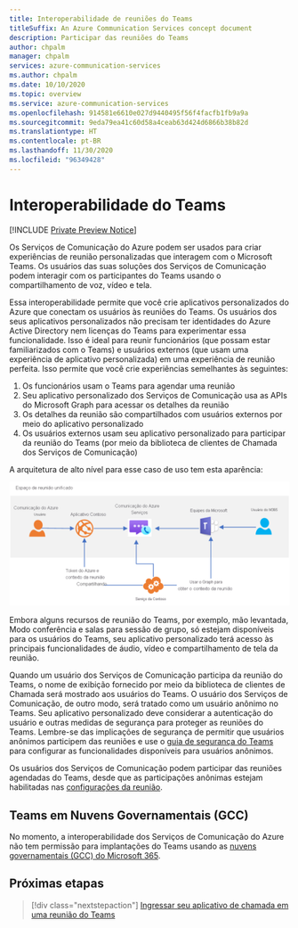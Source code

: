 ```yaml
---
title: Interoperabilidade de reuniões do Teams
titleSuffix: An Azure Communication Services concept document
description: Participar das reuniões do Teams
author: chpalm
manager: chpalm
services: azure-communication-services
ms.author: chpalm
ms.date: 10/10/2020
ms.topic: overview
ms.service: azure-communication-services
ms.openlocfilehash: 914581e6610e027d9440495f56f4facfb1fb9a9a
ms.sourcegitcommit: 9eda79ea41c60d58a4ceab63d424d6866b38b82d
ms.translationtype: HT
ms.contentlocale: pt-BR
ms.lasthandoff: 11/30/2020
ms.locfileid: "96349428"
---
```

# <a name="teams-interoperability"></a>Interoperabilidade do Teams

[!INCLUDE [Private Preview Notice](../../includes/private-preview-include.md)]

Os Serviços de Comunicação do Azure podem ser usados para criar experiências de reunião personalizadas que interagem com o Microsoft Teams. Os usuários das suas soluções dos Serviços de Comunicação podem interagir com os participantes do Teams usando o compartilhamento de voz, vídeo e tela.

Essa interoperabilidade permite que você crie aplicativos personalizados do Azure que conectam os usuários às reuniões do Teams. Os usuários dos seus aplicativos personalizados não precisam ter identidades do Azure Active Directory nem licenças do Teams para experimentar essa funcionalidade. Isso é ideal para reunir funcionários (que possam estar familiarizados com o Teams) e usuários externos (que usam uma experiência de aplicativo personalizada) em uma experiência de reunião perfeita. Isso permite que você crie experiências semelhantes às seguintes:

1. Os funcionários usam o Teams para agendar uma reunião
2. Seu aplicativo personalizado dos Serviços de Comunicação usa as APIs do Microsoft Graph para acessar os detalhes da reunião
3. Os detalhes da reunião são compartilhados com usuários externos por meio do aplicativo personalizado
4. Os usuários externos usam seu aplicativo personalizado para participar da reunião do Teams (por meio da biblioteca de clientes de Chamada dos Serviços de Comunicação)

A arquitetura de alto nível para esse caso de uso tem esta aparência: 

![Arquitetura para interoperabilidade com o Teams](..//media/call-flows/teams-interop.png)

Embora alguns recursos de reunião do Teams, por exemplo, mão levantada, Modo conferência e salas para sessão de grupo, só estejam disponíveis para os usuários do Teams, seu aplicativo personalizado terá acesso às principais funcionalidades de áudio, vídeo e compartilhamento de tela da reunião.

Quando um usuário dos Serviços de Comunicação participa da reunião do Teams, o nome de exibição fornecido por meio da biblioteca de clientes de Chamada será mostrado aos usuários do Teams. O usuário dos Serviços de Comunicação, de outro modo, será tratado como um usuário anônimo no Teams. Seu aplicativo personalizado deve considerar a autenticação do usuário e outras medidas de segurança para proteger as reuniões do Teams. Lembre-se das implicações de segurança de permitir que usuários anônimos participem das reuniões e use o [guia de segurança do Teams](/microsoftteams/teams-security-guide#addressing-threats-to-teams-meetings) para configurar as funcionalidades disponíveis para usuários anônimos.

Os usuários dos Serviços de Comunicação podem participar das reuniões agendadas do Teams, desde que as participações anônimas estejam habilitadas nas [configurações da reunião](/microsoftteams/meeting-settings-in-teams).

## <a name="teams-in-government-clouds-gcc"></a>Teams em Nuvens Governamentais (GCC)
No momento, a interoperabilidade dos Serviços de Comunicação do Azure não tem permissão para implantações do Teams usando as [nuvens governamentais (GCC) do Microsoft 365](https://docs.microsoft.com/MicrosoftTeams/plan-for-government-gcc). 

## <a name="next-steps"></a>Próximas etapas

> [!div class="nextstepaction"]
> [Ingressar seu aplicativo de chamada em uma reunião do Teams](../../quickstarts/voice-video-calling/get-started-teams-interop.md)
